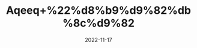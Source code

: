 ---
title: 'Aqeeq+%22%d8%b9%d9%82%db%8c%d9%82'
date: '2022-11-17' 
metatag: '' 
inventory: '0' 
draft: false 
# meta description 
shortDescripton: 'Rough+Agate%22+Agate+stones+are+often+crystals+of+strength+and+courage%2c+they+enhance+our+mental+functions%2c+they+keep+us+sharp+of+mind+and+clear+of+heart.'
description: 'Stone+%d8%af%da%be%d8%a7%d8%aa'
longdescription: ''
tags: ''
brand: ''
subCategory: ''
unit: '1 gm-Pk'
sellCount: '0'
featured: True
# product Price
price: '100.0'
# Product Short Description
shortDescription: 'Rough+Agate%22+Agate+stones+are+often+crystals+of+strength+and+courage%2c+they+enhance+our+mental+functions%2c+they+keep+us+sharp+of+mind+and+clear+of+heart.'
productID: 'BB2EF85F-1A23-ED11-9968-005056B3A416'
type: 'products'
category: 'Stone+%d8%af%da%be%d8%a7%d8%aa' 
thumnailproduct: 'https://eraconnect.blob.core.windows.net/product-images/aminsaddiquidawakhana/BB2EF85F-1A23-ED11-9968-005056B3A416.webp' 
images:
  - image: 'https://eraconnect.blob.core.windows.net/product-images/aminsaddiquidawakhana/BB2EF85F-1A23-ED11-9968-005056B3A416.webp'  
Variants:
---